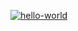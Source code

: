[![hello-world](https://github.com/dimamushalapugin/credit_project_learn_python/actions/workflows/hello-world.yml/badge.svg)](https://github.com/dimamushalapugin/credit_project_learn_python/actions/workflows/hello-world.yml)

